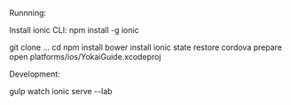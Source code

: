 Runnning:

Install ionic CLI:
npm install -g ionic

git clone ...
cd
npm install
bower install
ionic state restore
cordova prepare
open platforms/ios/YokaiGuide.xcodeproj

Development:

gulp watch
ionic serve --lab
